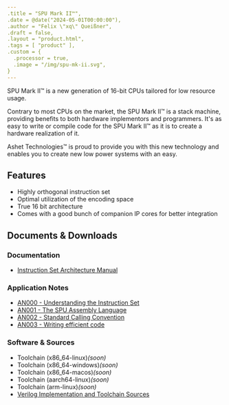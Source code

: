 ```yaml
---
.title = "SPU Mark II™",
.date = @date("2024-05-01T00:00:00"),
.author = "Felix \"xq\" Queißner",
.draft = false,
.layout = "product.html",
.tags = [ "product" ],
.custom = {
  .processor = true,
  .image = "/img/spu-mk-ii.svg",
}
---
```

<p>SPU&nbsp;Mark&nbsp;II™ is a new generation of 16-bit CPUs tailored for low resource usage.</p>

<p>Contrary to most CPUs on the market, the SPU&nbsp;Mark&nbsp;II™ is a stack machine, providing benefits
  to both hardware implementors and programmers. It's as easy to write or compile code for the SPU&nbsp;Mark&nbsp;II™
  as it is to create a hardware realization of it.</p>

<p>Ashet&nbsp;Technologies™ is proud to provide you with this new technology and enables you to create new low power
  systems with an easy.</p>

<h2>Features</h2>

<ul>
  <li>Highly orthogonal instruction set</li>
  <li>Optimal utilization of the encoding space</li>
  <li>True 16 bit architecture</li>
  <li>Comes with a good bunch of companion IP cores for better integration</li>
</ul>

<h2>Documents &amp; Downloads</h2>

<h3>Documentation</h3>

<ul>
  <li><a
      href="https://github.com/MasterQ32/spu-mark-ii/blob/master/documentation/specs/spu-mark-ii.md#the-spu-mark-ii-architecture">Instruction
      Set Architecture Manual</a></li>
</ul>

<h3>Application Notes</h3>

<ul>
  <li><a
      href="https://github.com/MasterQ32/spu-mark-ii/blob/master/documentation/app-notes/AN000%20-%20Understanding%20the%20Instruction%20Set.md#an000---understanding-the-instruction-set">AN000
      - Understanding the Instruction Set</a></li>
  <li><a
      href="https://github.com/MasterQ32/spu-mark-ii/blob/master/documentation/app-notes/AN001%20-%20The%20SPU%20Assembly%20Language.md#an001---the-spu-assembly-language">AN001
      - The SPU Assembly Language</a></li>
  <li><a
      href="https://github.com/MasterQ32/spu-mark-ii/blob/master/documentation/app-notes/AN002%20-%20Standard%20Calling%20Convention.md#an002---standard-calling-convention">AN002
      - Standard Calling Convention</a></li>
  <li><a
      href="https://github.com/MasterQ32/spu-mark-ii/blob/master/documentation/app-notes/AN003%20-%20Writing%20efficient%20code.md#an003---writing-efficient-code">AN003
      - Writing efficient code</a></li>
</ul>

<h3>Software &amp; Sources</h3>

<ul>
  <li>Toolchain (x86_64-linux)<i>(soon)</i></li>
  <li>Toolchain (x86_64-windows)<i>(soon)</i></li>
  <li>Toolchain (x86_64-macos)<i>(soon)</i></li>
  <li>Toolchain (aarch64-linux)<i>(soon)</i></li>
  <li>Toolchain (arm-linux)<i>(soon)</i></li>
  <li><a href="https://github.com/MasterQ32/spu-mark-ii" target="_blank">Verilog Implementation and Toolchain
      Sources</a></li>
</ul>
